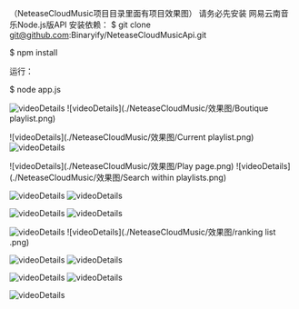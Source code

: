 （NeteaseCloudMusic项目目录里面有项目效果图）
请务必先安装 网易云南音乐Node.js版API
安装依赖：
$ git clone git@github.com:Binaryify/NeteaseCloudMusicApi.git

$ npm install

运行：

$ node app.js


![videoDetails](./NeteaseCloudMusic/效果图/details2.png) ![videoDetails](./NeteaseCloudMusic/效果图/Boutique playlist.png)

![videoDetails](./NeteaseCloudMusic/效果图/Current playlist.png) ![videoDetails](./NeteaseCloudMusic/效果图/Login.png)

![videoDetails](./NeteaseCloudMusic/效果图/Play page.png) ![videoDetails](./NeteaseCloudMusic/效果图/Search within playlists.png)

![videoDetails](./NeteaseCloudMusic/效果图/details2.png) ![videoDetails](./NeteaseCloudMusic/效果图/details.png)

![videoDetails](./NeteaseCloudMusic/效果图/dailyRecommendation.png) ![videoDetails](./NeteaseCloudMusic/效果图/myMusicView.png)

![videoDetails](./NeteaseCloudMusic/效果图/playlist.png) ![videoDetails](./NeteaseCloudMusic/效果图/ranking list .png)

![videoDetails](./NeteaseCloudMusic/效果图/recommendView.png) ![videoDetails](./NeteaseCloudMusic/效果图/search.jpg)

![videoDetails](./NeteaseCloudMusic/效果图/search2.jpg) ![videoDetails](./NeteaseCloudMusic/效果图/videoDetails.png)

![videoDetails](./NeteaseCloudMusic/效果图/videoView.png)
